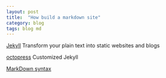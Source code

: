 ```yaml
---
layout: post
title:  "How build a markdown site"
category: blog
tags: blog md
---
```


[Jekyll][jekyll]
Transform your plain text into static websites and blogs

[octopress][octopress]
Customized Jekyll

[MarkDown syntax][markdown syntax]

[octopress]: http://octopress.org/
[jekyll]: http://jekyllrb.com
[markdown syntax]: http://daringfireball.net/projects/markdown/syntax
